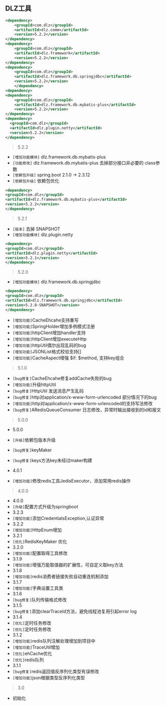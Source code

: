 ## DLZ工具
```xml
<dependency>
    <groupId>com.dlz</groupId>
    <artifactId>dlz.comm</artifactId>
    <version>5.2.2</version>
</dependency>
<dependency>
    <groupId>com.dlz</groupId>
    <artifactId>dlz.framework</artifactId>
    <version>5.2.2</version>
</dependency>
<dependency>
    <groupId>com.dlz</groupId>
    <artifactId>dlz.framework.db.springjdbc</artifactId>
    <version>5.2.2</version>
    </dependency>
<dependency>
<dependency>
    <groupId>com.dlz</groupId>
    <artifactId>dlz.framework.db.mybatis-plus</artifactId>
    <version>5.2.2</version>
</dependency>
<dependency>
  <groupId>com.dlz</groupId>
  <artifactId>dlz.plugin.netty</artifactId>
  <version>5.2.2</version>
</dependency>
```
>  5.2.2

* `[增加功能模块]`  dlz.framework.db.mybatis-plus
* `[功能修改]`  dlz.framework.db.mybatis-plus 去掉部分接口非必要的 class参数
* `[依赖包升级]`  spring.boot 2.1.0 → 2.3.12
* `[依赖包升级]`  依赖包优化
```xml
<dependency>
<groupId>com.dlz</groupId>
<artifactId>dlz.framework.db.mybatis-plus</artifactId>
<version>5.2.2</version>
</dependency>
```

>  5.2.1

* `[版本]` 去掉 SNAPSHOT
* `[增加功能模块]`  dlz.plugin.netty
```xml
<dependency>
<groupId>com.dlz</groupId>
<artifactId>dlz.plugin.netty</artifactId>
<version>5.2.1</version>
</dependency>
```

> 5.2.0 

* `[增加功能模块]` dlz.framework.db.springjdbc
```xml
<dependency>
<groupId>com.dlz</groupId>
<artifactId>dlz.framework.db.springjdbc</artifactId>
<version>5.2.0-SNAPSHOT</version>
</dependency>
```
* `[增加功能]`CacheEhcahe支持重写
* `[增加功能]`SpringHolder增加多例模式注册
* `[增加功能]`httpClient增加handler支持
* `[增加功能]`httpClient增加executeHttp
* `[增加功能]`httpUtil偶尔出现乱码的bug
* `[增加功能]`JSONList格式校验支持[]
* `[增加功能]`CacheAspect增强 $if:  $method, 支持key组合
> 5.1.0

* `[bug修复]`CacheEhcahe修复addCache失败的bug
* `[增加功能]`升级httpUtil
* `[bug修复]`HttpUtil 发送消息产生乱码
* `[bug修复]`http对application/x-www-form-urlencoded 部分情况下的bug
* `[增加功能]`http对application/x-www-form-urlencoded的支持写法修改
* `[bug修复]`ARedisQueueConsumer 日志修改，异常时输出接收到的id和报文
> 5.0.0
 
* 5.0.0
* `[升级]`依赖包版本升级
* `[bug修复]`keyMaker
* `[bug修复]`keys方法key未经过maker构建

* 4.0.1 
* `[增加功能]`修改redis工具JedisExecutor，添加常用redis操作 
> 4.0.0

* 4.0.0
* `[升级]`配置方式升级为springboot
* 3.2.3 
* `[增加功能]`添加CredentialsException,认证异常
* 3.2.2 
* `[增加功能]`HttpEnum增加
* 3.2.1 
* `[优化]`RedisKeyMaker 优化
* 3.2.0 
* `[增加功能]`配置取得工具修改
* 3.1.9 
* `[增加功能]`增强万能取值器的扩展性，可自定义取key方法
* 3.1.8 
* `[增加功能]`redis消费者链接失败自动重连机制添加
* 3.1.7 
* `[增加功能]`字典设置工具类
* 3.1.6 
* `[bug修复]`队列传输格式修改
* 3.1.5 
* `[bug修复]`添加clearTraceId方法，避免线程池复用引起error log
* 3.1.4
* `[优化]`定时任务修改
* `[优化]`定时任务修改
* 3.1.2 
* `[增加功能]`redis队列注解处理增加到项目中
* `[增加功能]`TraceUtil增加
* `[优化]`ehCache优化
* `[优化]`redis队列
* 3.1.1 
* `[bug修复]`redis返回值反序列化类型有误修改
* `[增加功能]`json根据类型反序列化类型
> 3.0

* 初始化
